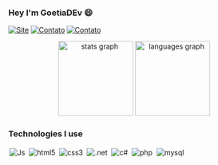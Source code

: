 ### Hey I'm GoetiaDEv 😄

<div
  
[![Site](https://img.shields.io/badge/LinkedIn-0077B5?style=for-the-badge&logo=linkedin&logoColor=white)](https://www.linkedin.com/in/ezequiel-abreu-/)
[![Contato](https://img.shields.io/badge/Gmail-D14836?style=for-the-badge&logo=gmail&logoColor=white)](mailto:)
[![Contato](https://img.shields.io/badge/WhatsApp-25D366?style=for-the-badge&logo=whatsapp&logoColor=white)](https://wa.me/5524998237927?text=FalaDev!)
</div>


<div align="center">
  <img src="https://github-readme-stats.vercel.app/api?username=goetiaDEv&hide_title=false&hide_rank=false&show_icons=true&include_all_commits=true&count_private=true&disable_animations=false&theme=nightowl&locale=en&hide_border=false" height="150" alt="stats graph"  />
  <img src="https://github-readme-stats.vercel.app/api/top-langs?username=goetiaDEv&locale=en&hide_title=false&layout=compact&card_width=320&langs_count=5&theme=nightowl&hide_border=false" height="150" alt="languages graph"  />
</div>

### Technologies I use
<div style=" display: inline_block">
<img align="center" alt="Js" style="margin:2px" src="https://img.shields.io/badge/JavaScript-F7DF1E?style=for-the-badge&logo=javascript&logoColor=black"></img>
<img align="center" alt="html5" style="margin:2px" src="https://img.shields.io/badge/HTML5-E34F26?style=for-the-badge&logo=html5&logoColor=white"></img>
<img align="center" alt="css3" style="margin:2px"src="https://img.shields.io/badge/CSS3-1572B6?style=for-the-badge&logo=css3&logoColor=white"></img>
<img align="center" alt=".net" style="margin:2px" src="https://img.shields.io/badge/.NET-5C2D91?style=for-the-badge&logo=.net&logoColor=white"></img>
<img align="center" alt="c#" style="margin:2px" src="https://img.shields.io/badge/C%23-239120?style=for-the-badge&logo=c-sharp&logoColor=white"></img>
<img align="center" alt="php" style="margin:2px"src="https://img.shields.io/badge/PHP-777BB4?style=for-the-badge&logo=php&logoColor=white"></img>
<img align="center" alt="mysql" style="margin:2px" src="https://img.shields.io/badge/MySQL-00000F?style=for-the-badge&logo=mysql&logoColor=white"></img>
</div>

